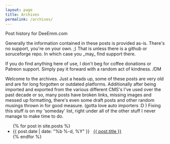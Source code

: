 ```yaml
---
layout: page
title: Archives
permalink: /archives/
---
```

<p>Post history for DeeEmm.com</p>
<p>Generally the information contained in these posts is provided as-is. There's no support, you're on your own. ;) That is  unless there is a github or soruceforge repo. In which case you _may_ find support there.</p> 
<p>If you do find anything here of use, I don't beg for coffee donations or Patreon support.  Simply pay it forward with a random act of kindness. /DM</p>
<p>Welcome to the archives. Just a heads up, some of these posts are very old and are for long forgotten or outdated platforms. Additionally after being imported and exported from the various different CMS's I've used over the past decade or so, many posts have broken links, missing images and messed up formatting, there's even some draft posts and other random musings thrown in for good measure. (gotta love auto importers :D ) Fixing this stuff is on my 'someday' list, right under all of the other stuff I never manage to make time to do.</p>
<ul class="posts">
  {% for post in site.posts %}
    <li>
      <span class="post-date">{{ post.date | date: "%b %-d, %Y" }}</span>&nbsp;&nbsp;
      <a href="{{ post.url | relative_url }}">{{ post.title }}</a>
    </li>
  {% endfor %}
</ul>
